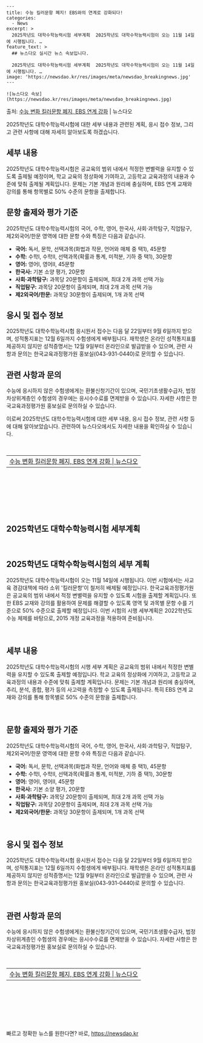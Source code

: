     ---
    title: 수능 킬러문항 폐지! EBS와의 연계로 강화되다!
    categories:
      - News
    excerpt: >
      2025학년도 대학수학능력시험 세부계획  2025학년도 대학수학능력시험이 오는 11월 14일에 시행됩니다. …
    feature_text: >
      ## 뉴스다오 실시간 뉴스 속보입니다.
    
      2025학년도 대학수학능력시험 세부계획  2025학년도 대학수학능력시험이 오는 11월 14일에 시행됩니다. …
    image: 'https://newsdao.kr/res/images/meta/newsdao_breakingnews.jpg'
    ---
    
    ![뉴스다오 속보](https://newsdao.kr/res/images/meta/newsdao_breakingnews.jpg)

<p>출처: <a href="https://newsdao.kr/4539" rel="dofollow">수능 변화 킬러문항 폐지, EBS 연계 강화</a> | 뉴스다오</p>

<p data-ke-size="size16">2025학년도 대학수학능력시험에 대한 세부 내용과 관련된 계획, 응시 접수 정보, 그리고 관련 사항에 대해 자세히 알아보도록 하겠습니다.</p>

<h2 data-ke-size="size26">세부 내용</h2>
2025학년도 대학수학능력시험은 공교육의 범위 내에서 적정한 변별력을 유지할 수 있도록 출제될 예정이며, 학교 교육의 정상화에 기여하고, 고등학교 교육과정의 내용과 수준에 맞춰 출제될 계획입니다. 문제는 기본 개념과 원리에 충실하며, EBS 연계 교재와 강의를 통해 항목별로 50% 수준의 문항을 출제합니다.

<h2 data-ke-size="size26">문항 출제와 평가 기준</h2>
2025학년도 대학수학능력시험의 국어, 수학, 영어, 한국사, 사회·과학탐구, 직업탐구, 제2외국어/한문 영역에 대한 문항 수와 특징은 다음과 같습니다.
<ul>
  <li><b>국어:</b> 독서, 문학, 선택과목(화법과 작문, 언어와 매체 중 택1), 45문항</li>
  <li><b>수학:</b> 수학Ⅰ, 수학Ⅱ, 선택과목(확률과 통계, 미적분, 기하 중 택1), 30문항</li>
  <li><b>영어:</b> 영어Ⅰ, 영어Ⅱ, 45문항</li>
  <li><b>한국사:</b> 기본 소양 평가, 20문항</li>
  <li><b>사회·과학탐구:</b> 과목당 20문항이 출제되며, 최대 2개 과목 선택 가능</li>
  <li><b>직업탐구:</b> 과목당 20문항이 출제되며, 최대 2개 과목 선택 가능</li>
  <li><b>제2외국어/한문:</b> 과목당 30문항이 출제되며, 1개 과목 선택</li>
</ul>

<h2 data-ke-size="size26">응시 및 접수 정보</h2>
2025학년도 대학수학능력시험 응시원서 접수는 다음 달 22일부터 9월 6일까지 받으며, 성적통지표는 12월 6일까지 수험생에게 배부됩니다. 재학생은 온라인 성적통지표를 제공하지 않지만 성적증명서는 12월 9일부터 온라인으로 발급받을 수 있으며, 관련 사항과 문의는 한국교육과정평가원 홍보실(043-931-0440)로 문의할 수 있습니다.

<h2 data-ke-size="size26">관련 사항과 문의</h2>
수능에 응시하지 않은 수험생에게는 환불신청기간이 있으며, 국민기초생활수급자, 법정차상위계층인 수험생의 경우에는 응시수수료를 면제받을 수 있습니다. 자세한 사항은 한국교육과정평가원 홍보실로 문의하실 수 있습니다.

이로써 2025학년도 대학수학능력시험에 대한 세부 내용, 응시 접수 정보, 관련 사항 등에 대해 알아보았습니다. 관련하여 뉴스다오에서도 자세한 내용을 확인하실 수 있습니다. </p>
<p data-ke-size="size16">&nbsp;</p>
<table style="width: 680px; height: 114px;">
<tbody>
<tr>
<td style="text-align: center; height: 17px;"><a href="https://newsdao.kr/4539">수능 변화 킬러문항 폐지, EBS 연계 강화 | 뉴스다오</a></td>
</tr>
</tbody>
</table>
<p data-ke-size="size16">&nbsp;</p>
<h2 data-ke-size="size26">2025학년도 대학수학능력시험 세부계획</h2>
<p data-ke-size="size16">&nbsp;</p>
<h2 data-ke-size="size26">2025학년도 대학수학능력시험의 세부 계획</h2>
<p data-ke-size="size16">2025학년도 대학수학능력시험이 오는 11월 14일에 시행됩니다. 이번 시험에서는 사교육 경감대책에 따라 소위 '킬러문항'이 철저히 배제될 예정입니다. 한국교육과정평가원은 공교육의 범위 내에서 적정 변별력을 유지할 수 있도록 시험을 출제할 계획입니다. 또한 EBS 교재와 강의를 활용하여 문제를 해결할 수 있도록 영역 및 과목별 문항 수를 기준으로 50% 수준으로 출제할 예정입니다. 이번 시험의 시행 세부계획은 2022학년도 수능 체제를 바탕으로, 2015 개정 교육과정을 적용하여 준비됩니다.</p>
<p data-ke-size="size16">&nbsp;</p>
<h2 data-ke-size="size26">세부 내용</h2>
<p data-ke-size="size16">2025학년도 대학수학능력시험의 시행 세부 계획은 공교육의 범위 내에서 적정한 변별력을 유지할 수 있도록 출제할 예정입니다. 학교 교육의 정상화에 기여하고, 고등학교 교육과정의 내용과 수준에 맞춰 출제할 계획입니다. 문제는 기본 개념과 원리에 충실하며, 추리, 분석, 종합, 평가 등의 사고력을 측정할 수 있도록 출제됩니다. 특히 EBS 연계 교재와 강의를 통해 항목별로 50% 수준의 문항을 출제합니다.</p>
<p data-ke-size="size16">&nbsp;</p>
<h2 data-ke-size="size26">문항 출제와 평가 기준</h2>
<p data-ke-size="size16">2025학년도 대학수학능력시험의 국어, 수학, 영어, 한국사, 사회·과학탐구, 직업탐구, 제2외국어/한문 영역에 대한 문항 수와 특징은 다음과 같습니다.</p>
<ul>
  <li><b>국어:</b> 독서, 문학, 선택과목(화법과 작문, 언어와 매체 중 택1), 45문항</li>
  <li><b>수학:</b> 수학Ⅰ, 수학Ⅱ, 선택과목(확률과 통계, 미적분, 기하 중 택1), 30문항</li>
  <li><b>영어:</b> 영어Ⅰ, 영어Ⅱ, 45문항</li>
  <li><b>한국사:</b> 기본 소양 평가, 20문항</li>
  <li><b>사회·과학탐구:</b> 과목당 20문항이 출제되며, 최대 2개 과목 선택 가능</li>
  <li><b>직업탐구:</b> 과목당 20문항이 출제되며, 최대 2개 과목 선택 가능</li>
  <li><b>제2외국어/한문:</b> 과목당 30문항이 출제되며, 1개 과목 선택</li>
</ul>
<p data-ke-size="size16">&nbsp;</p>
<h2 data-ke-size="size26">응시 및 접수 정보</h2>
<p data-ke-size="size16">2025학년도 대학수학능력시험 응시원서 접수는 다음 달 22일부터 9월 6일까지 받으며, 성적통지표는 12월 6일까지 수험생에게 배부됩니다. 재학생은 온라인 성적통지표를 제공하지 않지만 성적증명서는 12월 9일부터 온라인으로 발급받을 수 있으며, 관련 사항과 문의는 한국교육과정평가원 홍보실(043-931-0440)로 문의할 수 있습니다.</p>
<p data-ke-size="size16">&nbsp;</p>
<h2 data-ke-size="size26">관련 사항과 문의</h2>
<p data-ke-size="size16">수능에 응시하지 않은 수험생에게는 환불신청기간이 있으며, 국민기초생활수급자, 법정차상위계층인 수험생의 경우에는 응시수수료를 면제받을 수 있습니다. 자세한 사항은 한국교육과정평가원 홍보실로 문의하실 수 있습니다.</p>
<p data-ke-size="size16">&nbsp;</p>
<table style="width: 680px; height: 114px;">
<tbody>
<tr>
<td style="text-align: center; height: 17px;"><a href="https://newsdao.kr/4539">수능 변화 킬러문항 폐지, EBS 연계 강화 | 뉴스다오</a></td>
</tr>
</tbody>
</table>
<p data-ke-size="size16">&nbsp;</p> 

빠르고 정확한 뉴스를 원한다면? 바로, <a href="https://newsdao.kr" rel="dofollow">https://newsdao.kr</a>


    
